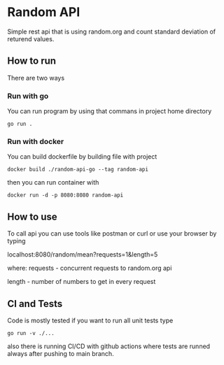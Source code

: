 # Random API

Simple rest api that is using random.org and count standard deviation of returend values. 

## How to run
There are two ways 

### Run with go
You can run program by using that commans in project home directory 

```
go run .
```

### Run with docker
You can build dockerfile by building file with project
```
docker build ./random-api-go --tag random-api
```

then you can run container with 
```
docker run -d -p 8080:8080 random-api
```

## How to use

To call api you can use tools like postman or curl or use your browser by typing 

localhost:8080/random/mean?requests=1&length=5

where:
requests - concurrent requests to random.org api 

length - number of numbers to get in every request

## CI and Tests

Code is mostly tested if you want to run all unit tests type 

```
go run -v ./...
```

also there is running CI/CD with github actions where tests are runned always after pushing to main branch. 